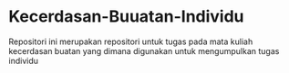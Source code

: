 # Kecerdasan-Buuatan-Individu
Repositori ini merupakan repositori untuk tugas pada mata kuliah kecerdasan buatan yang dimana digunakan untuk mengumpulkan tugas individu
